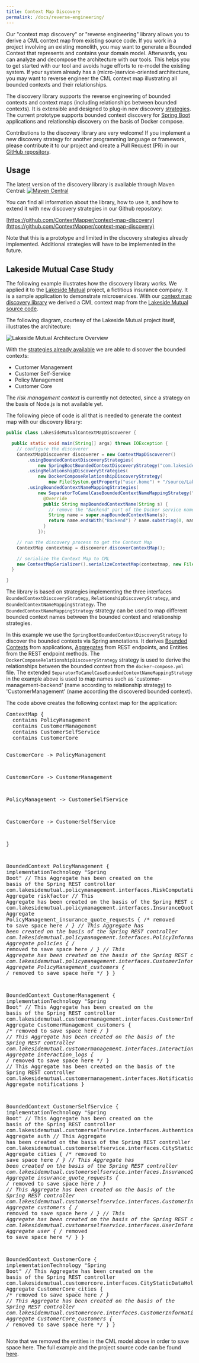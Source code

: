 ```yaml
---
title: Context Map Discovery
permalink: /docs/reverse-engineering/
---
```


Our "context map discovery" or "reverse engineering" library allows you to derive a CML context map from existing source code. If you work in a project involving an existing monolith, you may want to generate a Bounded Context that represents and contains your domain model. Afterwards, you can analyze and decompose the architecture with our tools. This helps you to get started with our tool and avoids huge efforts to re-model the existing system. If your system already has a (micro-)service-oriented architecture, you may want to reverse engineer the CML context map illustrating all bounded contexts and their relationships.

The discovery library supports the reverse engineering of bounded contexts and context maps (including relationships between bounded contexts). It is extensible and designed to plug-in new discovery [strategies](https://en.wikipedia.org/wiki/Strategy_pattern). The current prototype supports bounded context discovery for [Spring Boot ](https://spring.io/projects/spring-boot) applications and relationship discovery on the basis of Docker compose.

Contributions to the discovery library are very welcome! If you implement a new discovery strategy for another programming language or framework, please contribute it to our project and create a Pull Request (PR) in our [GitHub repository](https://github.com/ContextMapper/context-map-discovery).

## Usage
The latest version of the discovery library is available through Maven Central: [![Maven Central](https://img.shields.io/maven-central/v/org.contextmapper/context-map-discovery.svg?label=Maven%20Central)](https://search.maven.org/search?q=g:%22org.contextmapper%22%20AND%20a:%22context-map-discovery%22)

You can find all information about the library, how to use it, and how to extend it with new discovery strategies in our Github repository:

[https://github.com/ContextMapper/context-map-discovery](https://github.com/ContextMapper/context-map-discovery)

Note that this is a prototype and limited in the discovery strategies already implemented. Additional strategies will have to be implemented in the future.
  
## Lakeside Mutual Case Study
The following example illustrates how the discovery library works. We applied it to the [Lakeside Mutual](https://github.com/Microservice-API-Patterns/LakesideMutual) project, a fictitious insurance company. It is a sample application to demonstrate microservices. With our [context map discovery library](https://github.com/ContextMapper/context-map-discovery) we derived a CML context map from the [Lakeside Mutual source code](https://github.com/Microservice-API-Patterns/LakesideMutual).

The following diagram, courtesy of the Lakeside Mutual project itself, illustrates the architecture:

![Lakeside Mutual Architecture Overview](/img/lakeside-mutual-overview.png)

With the [strategies already available](https://github.com/ContextMapper/context-map-discovery) we are able to discover the bounded contexts:

 * Customer Management
 * Customer Self-Service
 * Policy Management
 * Customer Core

The _risk management context_ is currently not detected, since a strategy on the basis of Node.js is not available yet.

The following piece of code is all that is needed to generate the context map with our discovery library:

```java
public class LakesideMutualContextMapDiscoverer {

  public static void main(String[] args) throws IOException {
    // configure the discoverer
    ContextMapDiscoverer discoverer = new ContextMapDiscoverer()
        .usingBoundedContextDiscoveryStrategies(
            new SpringBootBoundedContextDiscoveryStrategy("com.lakesidemutual"))
        .usingRelationshipDiscoveryStrategies(
            new DockerComposeRelationshipDiscoveryStrategy(
                new File(System.getProperty("user.home") + "/source/LakesideMutual/")))
        .usingBoundedContextNameMappingStrategies(
            new SeparatorToCamelCaseBoundedContextNameMappingStrategy("-") {
              @Override
              public String mapBoundedContextName(String s) {
                // remove the "Backend" part of the Docker service names to map correctly...
                String name = super.mapBoundedContextName(s);
                return name.endsWith("Backend") ? name.substring(0, name.length() - 7) : name;
              }
            });

    // run the discovery process to get the Context Map
    ContextMap contextmap = discoverer.discoverContextMap();

    // serialize the Context Map to CML
    new ContextMapSerializer().serializeContextMap(contextmap, new File("./src-gen/lakesidemutual.cml"));
  }

}
```

The library is based on strategies implementing the three interfaces `BoundedContextDiscoveryStrategy`, `RelationshipDiscoveryStrategy`, and `BoundedContextNameMappingStrategy`. The `BoundedContextNameMappingStrategy` strategy can be used to map different bounded context names between the bounded context and relationship strategies.

In this example we use the `SpringBootBoundedContextDiscoveryStrategy` to discover the bounded contexts via Spring annotations. It
derives [Bounded Contexts](/docs/language-reference/bounded_context) from applications, [Aggregates]((/docs/language-reference/aggregate)) from REST endpoints, and Entities from the REST endpoint methods. The `DockerComposeRelationshipDiscoveryStrategy` strategy is used to derive the relationships between the bounded context from the `docker-compose.yml` file. The extended `SeparatorToCamelCaseBoundedContextNameMappingStrategy` in the example above is used to map names such as 'customer-management-backend' (name according to relationship strategy) to 'CustomerManagement' (name according the discovered bounded context).

The code above creates the following context map for the application:

<div class="highlight"><pre><span></span><span class="k">ContextMap</span> {
  <span class="k">contains</span> PolicyManagement
  <span class="k">contains</span> CustomerManagement
  <span class="k">contains</span> CustomerSelfService
  <span class="k">contains</span> CustomerCore

  CustomerCore -&gt; PolicyManagement

  CustomerCore -&gt; CustomerManagement

  PolicyManagement -&gt; CustomerSelfService

  CustomerCore -&gt; CustomerSelfService

}

<span class="k">BoundedContext</span> PolicyManagement {
  <span class="k">implementationTechnology</span> <span class="s">&quot;Spring Boot&quot;</span>
  <span class="c">// This Aggregate has been created on the basis of the Spring REST controller com.lakesidemutual.policymanagement.interfaces.RiskComputationService.</span>
  <span class="k">Aggregate</span> riskfactor
  <span class="c">// This Aggregate has been created on the basis of the Spring REST controller com.lakesidemutual.policymanagement.interfaces.InsuranceQuoteRequestInformationHolder.</span>
  <span class="k">Aggregate</span> PolicyManagement_insurance_quote_requests {
    <span class="c">/* removed to save space here */</span>
  }
  <span class="c">// This Aggregate has been created on the basis of the Spring REST controller com.lakesidemutual.policymanagement.interfaces.PolicyInformationHolder.</span>
  <span class="k">Aggregate</span> policies {
    <span class="c">/* removed to save space here */</span>
  }
  <span class="c">// This Aggregate has been created on the basis of the Spring REST controller com.lakesidemutual.policymanagement.interfaces.CustomerInformationHolder.</span>
  <span class="k">Aggregate</span> PolicyManagement_customers {
    <span class="c">/* removed to save space here */</span>
  }
}

<span class="k">BoundedContext</span> CustomerManagement {
  <span class="k">implementationTechnology</span> <span class="s">&quot;Spring Boot&quot;</span>
  <span class="c">// This Aggregate has been created on the basis of the Spring REST controller com.lakesidemutual.customermanagement.interfaces.CustomerInformationHolder.</span>
  <span class="k">Aggregate</span> CustomerManagement_customers {
    <span class="c">/* removed to save space here */</span>
  }
  <span class="c">// This Aggregate has been created on the basis of the Spring REST controller com.lakesidemutual.customermanagement.interfaces.InteractionLogInformationHolder.</span>
  <span class="k">Aggregate</span> interaction_logs {
    <span class="c">/* removed to save space here */</span>
  }
  <span class="c">// This Aggregate has been created on the basis of the Spring REST controller com.lakesidemutual.customermanagement.interfaces.NotificationInformationHolder.</span>
  <span class="k">Aggregate</span> notifications
}

<span class="k">BoundedContext</span> CustomerSelfService {
  <span class="k">implementationTechnology</span> <span class="s">&quot;Spring Boot&quot;</span>
  <span class="c">// This Aggregate has been created on the basis of the Spring REST controller com.lakesidemutual.customerselfservice.interfaces.AuthenticationController.</span>
  <span class="k">Aggregate</span> auth
  <span class="c">// This Aggregate has been created on the basis of the Spring REST controller com.lakesidemutual.customerselfservice.interfaces.CityStaticDataHolder.</span>
  <span class="k">Aggregate</span> cities {
    <span class="c">/* removed to save space here */</span>
  }
  <span class="c">// This Aggregate has been created on the basis of the Spring REST controller com.lakesidemutual.customerselfservice.interfaces.InsuranceQuoteRequestInformationHolder.</span>
  <span class="k">Aggregate</span> insurance_quote_requests {
    <span class="c">/* removed to save space here */</span>
  }
  <span class="c">// This Aggregate has been created on the basis of the Spring REST controller com.lakesidemutual.customerselfservice.interfaces.CustomerInformationHolder.</span>
  <span class="k">Aggregate</span> customers {
    <span class="c">/* removed to save space here */</span>
  }
  <span class="c">// This Aggregate has been created on the basis of the Spring REST controller com.lakesidemutual.customerselfservice.interfaces.UserInformationHolder.</span>
  <span class="k">Aggregate</span> user {
    <span class="c">/* removed to save space here */</span>
  }
}

<span class="k">BoundedContext</span> CustomerCore {
  <span class="k">implementationTechnology</span> <span class="s">&quot;Spring Boot&quot;</span>
  <span class="c">// This Aggregate has been created on the basis of the Spring REST controller com.lakesidemutual.customercore.interfaces.CityStaticDataHolder.</span>
  <span class="k">Aggregate</span> CustomerCore_cities {
    <span class="c">/* removed to save space here */</span>
  }
  <span class="c">// This Aggregate has been created on the basis of the Spring REST controller com.lakesidemutual.customercore.interfaces.CustomerInformationHolder.</span>
  <span class="k">Aggregate</span> CustomerCore_customers {
    <span class="c">/* removed to save space here */</span>
  }
}
</pre></div>

Note that we removed the entities in the CML model above in order to save space here. The full example and the project <!-- 's' or no 's'? --> source code can be found [here](https://github.com/ContextMapper/context-map-discovery/tree/master/Examples/LakesideMutual).
